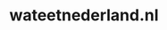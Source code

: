 ---
layout: post
title:  "wateetnederland.nl"
internal_url:  "/dutchgov/wateetnederland.nl.html"
categories: dutchgov
---